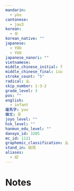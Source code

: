 ```yaml
---
mandarin:
  - yòu
cantonese:
  - jau3
korean:
  - 유
korean_native: ""
japanese:
  - YOU
  - YUU
japanese_nanori: ""
vietnamese:
middle_chinese_initial: ʔ
middle_chinese_final: iɪu
stroke_count: "5"
radical: 幺
skip_number: 1-3-2
grade_level: 3
pos: ""
english:
  - infant
羅馬字: yuu
韓文: 윳
joyo_level: ""
hsk_level: ""
hanmun_edu_level: ""
danayo_id: 3285
mc_id: 1121
graphemic_classification: 幺
stand_in: 幼児
aliases:
  - 㓜
---
```


# Notes
